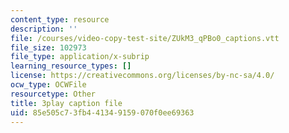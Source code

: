 ```yaml
---
content_type: resource
description: ''
file: /courses/video-copy-test-site/ZUkM3_qPBo0_captions.vtt
file_size: 102973
file_type: application/x-subrip
learning_resource_types: []
license: https://creativecommons.org/licenses/by-nc-sa/4.0/
ocw_type: OCWFile
resourcetype: Other
title: 3play caption file
uid: 85e505c7-3fb4-4134-9159-070f0ee69363
---
```


